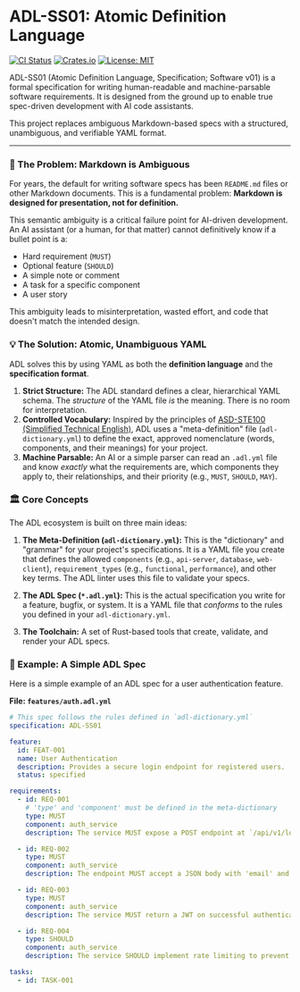 # ADL-SS01: Atomic Definition Language

[![CI Status](https://img.shields.io/github/actions/workflow/status/username/adl/ci.yml?branch=main&style=flat-square)](https://github.com/username/adl/actions)
[![Crates.io](https://img.shields.io/crates/v/adl.svg?style=flat-square)](https://crates.io/crates/adl)
[![License: MIT](https://img.shields.io/badge/License-MIT-yellow.svg?style=flat-square)](https://opensource.org/licenses/MIT)

ADL-SS01 (Atomic Definition Language, Specification; Software v01) is a formal specification for writing human-readable and machine-parsable software requirements. It is designed from the ground up to enable true spec-driven development with AI code assistants.

This project replaces ambiguous Markdown-based specs with a structured, unambiguous, and verifiable YAML format.

---

### 💬 The Problem: Markdown is Ambiguous

For years, the default for writing software specs has been `README.md` files or other Markdown documents. This is a fundamental problem: **Markdown is designed for presentation, not for definition.**

This semantic ambiguity is a critical failure point for AI-driven development. An AI assistant (or a human, for that matter) cannot definitively know if a bullet point is a:

* Hard requirement (`MUST`)
* Optional feature (`SHOULD`)
* A simple note or comment
* A task for a specific component
* A user story

This ambiguity leads to misinterpretation, wasted effort, and code that doesn't match the intended design.

### 💡 The Solution: Atomic, Unambiguous YAML

ADL solves this by using YAML as both the **definition language** and the **specification format**.

1.  **Strict Structure:** The ADL standard defines a clear, hierarchical YAML schema. The *structure* of the YAML file *is* the meaning. There is no room for interpretation.
2.  **Controlled Vocabulary:** Inspired by the principles of [ASD-STE100 (Simplified Technical English)](https://www.asd-ste100.org/), ADL uses a "meta-definition" file (`adl-dictionary.yml`) to define the exact, approved nomenclature (words, components, and their meanings) for your project.
3.  **Machine Parsable:** An AI or a simple parser can read an `.adl.yml` file and know *exactly* what the requirements are, which components they apply to, their relationships, and their priority (e.g., `MUST`, `SHOULD`, `MAY`).

### 🏛️ Core Concepts

The ADL ecosystem is built on three main ideas:

1.  **The Meta-Definition (`adl-dictionary.yml`):**
    This is the "dictionary" and "grammar" for your project's specifications. It is a YAML file you create that defines the allowed `components` (e.g., `api-server`, `database`, `web-client`), `requirement_types` (e.g., `functional`, `performance`), and other key terms. The ADL linter uses this file to validate your specs.

2.  **The ADL Spec (`*.adl.yml`):**
    This is the actual specification you write for a feature, bugfix, or system. It is a YAML file that *conforms* to the rules you defined in your `adl-dictionary.yml`.

3.  **The Toolchain:**
    A set of Rust-based tools that create, validate, and render your ADL specs.

### 🧩 Example: A Simple ADL Spec

Here is a simple example of an ADL spec for a user authentication feature.

**File: `features/auth.adl.yml`**
```yaml
# This spec follows the rules defined in `adl-dictionary.yml`
specification: ADL-SS01

feature:
  id: FEAT-001
  name: User Authentication
  description: Provides a secure login endpoint for registered users.
  status: specified

requirements:
  - id: REQ-001
    # 'type' and 'component' must be defined in the meta-dictionary
    type: MUST
    component: auth_service
    description: The service MUST expose a POST endpoint at `/api/v1/login`.

  - id: REQ-002
    type: MUST
    component: auth_service
    description: The endpoint MUST accept a JSON body with 'email' and 'password'.

  - id: REQ-003
    type: MUST
    component: auth_service
    description: The service MUST return a JWT on successful authentication.

  - id: REQ-004
    type: SHOULD
    component: auth_service
    description: The service SHOULD implement rate limiting to prevent brute-force attacks.

tasks:
  - id: TASK-001
